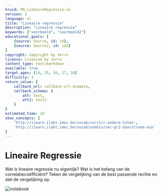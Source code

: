 ```yaml
---
hruid: PN_LineaireRegressie-v1
version: 3
language: nl
title: "Lineaire regressie"
description: "Lineaire regressie"
keywords: ["voorbeeld", "voorbeeld2"]
educational_goals: [
    {source: Source, id: id}, 
    {source: Source2, id: id2}
]
copyright: Copyright by Jerro
licence: Licenced by Jerro
content_type: text/markdown
available: true
target_ages: [14, 15, 16, 17, 18]
difficulty: 3
return_value: {
    callback_url: callback-url-example,
    callback_schema: {
        att: test,
        att2: test2
    }
}
estimated_time: 10
skos_concepts: [
    'http://ilearn.ilabt.imec.be/vocab/curr1/c-andere-talen', 
    'http://ilearn.ilabt.imec.be/vocab/ondniv/sec-gr2-doorstroom-aso'
]
---
```

# Lineaire Regressie
Wat is lineaire regressie nu eigenlijk? Wat is het belang van de correlatiecoëfficiënt? Teken de vergelijking van de best passende rechte en stel de vergelijking op.

![notebook](@learning-object/PN_LineaireRegressieM-v1/nl/3)
